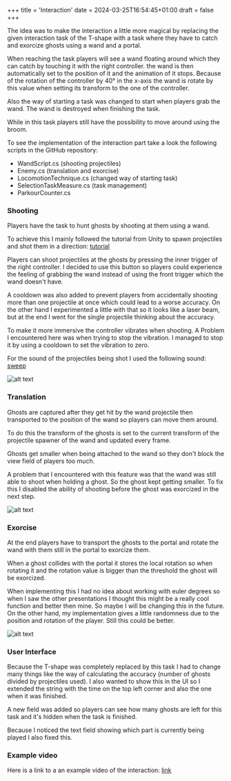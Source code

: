 +++
title = 'Interaction'
date = 2024-03-25T16:54:45+01:00
draft = false
+++

The idea was to make the interaction a little more magical by replacing the given interaction task of the T-shape with a task where they have to catch and exorcize ghosts using a wand and a portal.

When reaching the task players will see a wand floating around which they can catch by touching it with the right controller.
the wand is then automatically set to the position of it and the animation of it stops.
Because of the rotation of the controller by 40° in the x-axis the wand is rotate by this value when setting its transform to the one of the controller.

Also the way of starting a task was changed to start when players grab the wand.
The wand is destroyed when finishing the task.

While in this task players still have the possibility to move around using the broom.

To see the implementation of the interaction part take a look the following scripts in the GitHub repository: 
* WandScript.cs (shooting projectiles)
* Enemy.cs (translation and exorcise)
* LocomotionTechnique.cs (changed way of starting task)
* SelectionTaskMeasure.cs (task management)
* ParkourCounter.cs

### Shooting

Players have the task to hunt ghosts by shooting at them using a wand.

To achieve this I mainly followed the tutorial from Unity to spawn projectiles and shot them in a direction:
[tutorial](https://learn.unity.com/tutorial/using-c-to-launch-projectiles#)

Players can shoot projectiles at the ghosts by pressing the inner trigger of the right controller.
I decided to use this button so players could experience the feeling of grabbing the wand instead of using the front trigger which the wand doesn't have.

A cooldown was also added to prevent players from accidentally shooting more than one projectile at once which could lead to a worse accuracy.
On the other hand I experimented a little with that so it looks like a laser beam, but at the end I went for the single projectile thinking about the accuracy.

To make it more immersive the controller vibrates when shooting. A Problem I encountered here was when trying to stop the vibration.
I managed to stop it by using a cooldown to set the vibration to zero.

For the sound of the projectiles being shot I used the following sound:
[sweep](https://mixkit.co/free-sound-effects/sweep/)

![alt text](/img/ShootingProjectileExample.png "Title Text")


### Translation

Ghosts are captured after they get hit by the wand projectile then transported to the position of the wand so players can move them around.

To do this the transform of the ghosts is set to the current transform of the projectile spawner of the wand and updated every frame.

Ghosts get smaller when being attached to the wand so they don't block the view field of players too much.

A problem that I encountered with this feature was that the wand was still able to shoot when holding a ghost. So the ghost kept getting smaller.
To fix this I disabled the ability of shooting before the ghost was exorcized in the next step.

![alt text](/img/ShootingProjectileExampleGhostCaptured.png "Title Text")


### Exorcise

At the end players have to transport the ghosts to the portal and rotate the wand with them still in the portal to exorcize them.

When a ghost collides with the portal it stores the local rotation so when rotating it and the rotation value is bigger than the threshold the ghost will be exorcized.

When implementing this I had no idea about working with euler degrees so when I saw the other presentations I thought this might be a really cool function and better then mine.
So maybe I will be changing this in the future. On the other hand, my implementation gives a little randomness due to the position and rotation of the player.
Still this could be better.

![alt text](/img/ShootingProjectileExampleExorciseGhost.png "Title Text")


### User Interface

Because the T-shape was completely replaced by this task I had to change many things like the way of calculating the accuracy (number of ghosts divided by projectiles used).
I also wanted to show this in the UI so I extended the string with the time on the top left corner and also the one when it was finished.

A new field was added so players can see how many ghosts are left for this task and it's hidden when the task is finished.

Because I noticed the text field showing which part is currently being played I also fixed this.

### Example video

Here is a link to a an example video of the interaction: [link](https://youtube.com/shorts/zzedNX5PK_Q?feature=share)
